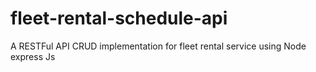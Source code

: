 # fleet-rental-schedule-api
A RESTFul API CRUD implementation for fleet rental service using Node express Js
